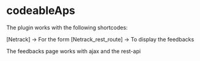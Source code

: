 # codeableAps

The plugin works with the following shortcodes:

[Netrack] -> For the form
[Netrack_rest_route] -> To display the feedbacks

The feedbacks page works with ajax and the rest-api 
